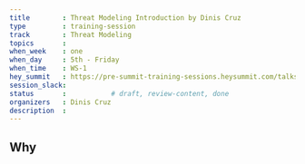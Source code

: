 ```yaml
---
title        : Threat Modeling Introduction by Dinis Cruz
type         : training-session
track        : Threat Modeling
topics       :
when_week    : one
when_day     : 5th - Friday
when_time    : WS-1
hey_summit   : https://pre-summit-training-sessions.heysummit.com/talks/threat-modeling-introduction/
session_slack:
status       :           # draft, review-content, done
organizers   : Dinis Cruz
description  : 
---
```


## Why

<!--Add intro-->
